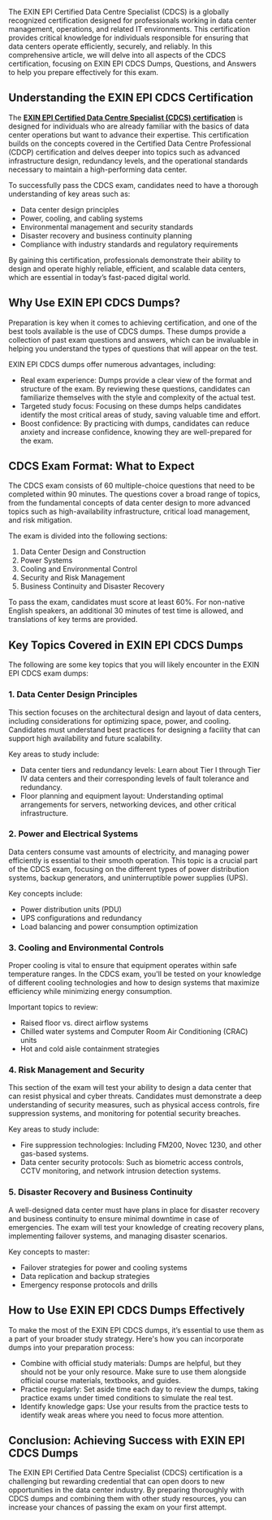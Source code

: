 <p>The EXIN EPI Certified Data Centre Specialist (CDCS) is a globally recognized certification designed for professionals working in data center management, operations, and related IT environments. This certification provides critical knowledge for individuals responsible for ensuring that data centers operate efficiently, securely, and reliably. In this comprehensive article, we will delve into all aspects of the CDCS certification, focusing on EXIN EPI CDCS Dumps, Questions, and Answers to help you prepare effectively for this exam.</p>
<h2>Understanding the EXIN EPI CDCS Certification</h2>
<p>The <a href="https://www.certstopics.com/exin-dumps/cdcs.html"><strong>EXIN EPI Certified Data Centre Specialist (CDCS) certification</strong></a> is designed for individuals who are already familiar with the basics of data center operations but want to advance their expertise. This certification builds on the concepts covered in the Certified Data Centre Professional (CDCP) certification and delves deeper into topics such as advanced infrastructure design, redundancy levels, and the operational standards necessary to maintain a high-performing data center.</p>
<p>To successfully pass the CDCS exam, candidates need to have a thorough understanding of key areas such as:</p>
<ul>
<li>Data center design principles</li>
<li>Power, cooling, and cabling systems</li>
<li>Environmental management and security standards</li>
<li>Disaster recovery and business continuity planning</li>
<li>Compliance with industry standards and regulatory requirements</li>
</ul>
<p>By gaining this certification, professionals demonstrate their ability to design and operate highly reliable, efficient, and scalable data centers, which are essential in today&rsquo;s fast-paced digital world.</p>
<h2>Why Use EXIN EPI CDCS Dumps?</h2>
<p>Preparation is key when it comes to achieving certification, and one of the best tools available is the use of CDCS dumps. These dumps provide a collection of past exam questions and answers, which can be invaluable in helping you understand the types of questions that will appear on the test.</p>
<p>EXIN EPI CDCS dumps offer numerous advantages, including:</p>
<ul>
<li>Real exam experience: Dumps provide a clear view of the format and structure of the exam. By reviewing these questions, candidates can familiarize themselves with the style and complexity of the actual test.</li>
<li>Targeted study focus: Focusing on these dumps helps candidates identify the most critical areas of study, saving valuable time and effort.</li>
<li>Boost confidence: By practicing with dumps, candidates can reduce anxiety and increase confidence, knowing they are well-prepared for the exam.</li>
</ul>
<h2>CDCS Exam Format: What to Expect</h2>
<p>The CDCS exam consists of 60 multiple-choice questions that need to be completed within 90 minutes. The questions cover a broad range of topics, from the fundamental concepts of data center design to more advanced topics such as high-availability infrastructure, critical load management, and risk mitigation.</p>
<p>The exam is divided into the following sections:</p>
<ol>
<li>Data Center Design and Construction</li>
<li>Power Systems</li>
<li>Cooling and Environmental Control</li>
<li>Security and Risk Management</li>
<li>Business Continuity and Disaster Recovery</li>
</ol>
<p>To pass the exam, candidates must score at least 60%. For non-native English speakers, an additional 30 minutes of test time is allowed, and translations of key terms are provided.</p>
<h2>Key Topics Covered in EXIN EPI CDCS Dumps</h2>
<p>The following are some key topics that you will likely encounter in the EXIN EPI CDCS exam dumps:</p>
<h3>1. Data Center Design Principles</h3>
<p>This section focuses on the architectural design and layout of data centers, including considerations for optimizing space, power, and cooling. Candidates must understand best practices for designing a facility that can support high availability and future scalability.</p>
<p>Key areas to study include:</p>
<ul>
<li>Data center tiers and redundancy levels: Learn about Tier I through Tier IV data centers and their corresponding levels of fault tolerance and redundancy.</li>
<li>Floor planning and equipment layout: Understanding optimal arrangements for servers, networking devices, and other critical infrastructure.</li>
</ul>
<h3>2. Power and Electrical Systems</h3>
<p>Data centers consume vast amounts of electricity, and managing power efficiently is essential to their smooth operation. This topic is a crucial part of the CDCS exam, focusing on the different types of power distribution systems, backup generators, and uninterruptible power supplies (UPS).</p>
<p>Key concepts include:</p>
<ul>
<li>Power distribution units (PDU)</li>
<li>UPS configurations and redundancy</li>
<li>Load balancing and power consumption optimization</li>
</ul>
<h3>3. Cooling and Environmental Controls</h3>
<p>Proper cooling is vital to ensure that equipment operates within safe temperature ranges. In the CDCS exam, you'll be tested on your knowledge of different cooling technologies and how to design systems that maximize efficiency while minimizing energy consumption.</p>
<p>Important topics to review:</p>
<ul>
<li>Raised floor vs. direct airflow systems</li>
<li>Chilled water systems and Computer Room Air Conditioning (CRAC) units</li>
<li>Hot and cold aisle containment strategies</li>
</ul>
<h3>4. Risk Management and Security</h3>
<p>This section of the exam will test your ability to design a data center that can resist physical and cyber threats. Candidates must demonstrate a deep understanding of security measures, such as physical access controls, fire suppression systems, and monitoring for potential security breaches.</p>
<p>Key areas to study include:</p>
<ul>
<li>Fire suppression technologies: Including FM200, Novec 1230, and other gas-based systems.</li>
<li>Data center security protocols: Such as biometric access controls, CCTV monitoring, and network intrusion detection systems.</li>
</ul>
<h3>5. Disaster Recovery and Business Continuity</h3>
<p>A well-designed data center must have plans in place for disaster recovery and business continuity to ensure minimal downtime in case of emergencies. The exam will test your knowledge of creating recovery plans, implementing failover systems, and managing disaster scenarios.</p>
<p>Key concepts to master:</p>
<ul>
<li>Failover strategies for power and cooling systems</li>
<li>Data replication and backup strategies</li>
<li>Emergency response protocols and drills</li>
</ul>
<h2>How to Use EXIN EPI CDCS Dumps Effectively</h2>
<p>To make the most of the EXIN EPI CDCS dumps, it&rsquo;s essential to use them as a part of your broader study strategy. Here's how you can incorporate dumps into your preparation process:</p>
<ul>
<li>Combine with official study materials: Dumps are helpful, but they should not be your only resource. Make sure to use them alongside official course materials, textbooks, and guides.</li>
<li>Practice regularly: Set aside time each day to review the dumps, taking practice exams under timed conditions to simulate the real test.</li>
<li>Identify knowledge gaps: Use your results from the practice tests to identify weak areas where you need to focus more attention.</li>
</ul>
<h2>Conclusion: Achieving Success with EXIN EPI CDCS Dumps</h2>
<p>The EXIN EPI Certified Data Centre Specialist (CDCS) certification is a challenging but rewarding credential that can open doors to new opportunities in the data center industry. By preparing thoroughly with CDCS dumps and combining them with other study resources, you can increase your chances of passing the exam on your first attempt.</p>
